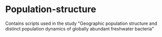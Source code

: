 # Population-structure
Contains scripts used in the study "Geographic population structure and distinct population dynamics of globally abundant freshwater bacteria"
